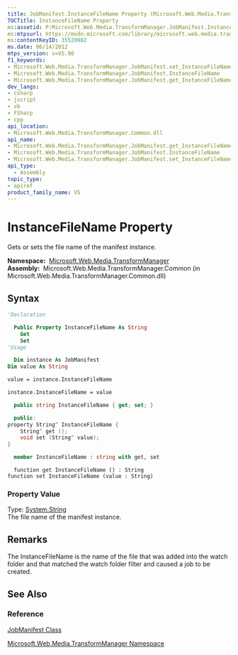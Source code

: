 ```yaml
---
title: JobManifest.InstanceFileName Property (Microsoft.Web.Media.TransformManager)
TOCTitle: InstanceFileName Property
ms:assetid: P:Microsoft.Web.Media.TransformManager.JobManifest.InstanceFileName
ms:mtpsurl: https://msdn.microsoft.com/library/microsoft.web.media.transformmanager.jobmanifest.instancefilename(v=VS.90)
ms:contentKeyID: 35520982
ms.date: 06/14/2012
mtps_version: v=VS.90
f1_keywords:
- Microsoft.Web.Media.TransformManager.JobManifest.set_InstanceFileName
- Microsoft.Web.Media.TransformManager.JobManifest.InstanceFileName
- Microsoft.Web.Media.TransformManager.JobManifest.get_InstanceFileName
dev_langs:
- csharp
- jscript
- vb
- FSharp
- cpp
api_location:
- Microsoft.Web.Media.TransformManager.Common.dll
api_name:
- Microsoft.Web.Media.TransformManager.JobManifest.get_InstanceFileName
- Microsoft.Web.Media.TransformManager.JobManifest.InstanceFileName
- Microsoft.Web.Media.TransformManager.JobManifest.set_InstanceFileName
api_type:
  - Assembly
topic_type:
- apiref
product_family_name: VS
---
```


# InstanceFileName Property

Gets or sets the file name of the manifest instance.

**Namespace:**  [Microsoft.Web.Media.TransformManager](microsoft-web-media-transformmanager-namespace.md)  
**Assembly:**  Microsoft.Web.Media.TransformManager.Common (in Microsoft.Web.Media.TransformManager.Common.dll)

## Syntax

```vb
'Declaration

  Public Property InstanceFileName As String
    Get
    Set
'Usage

  Dim instance As JobManifest
Dim value As String

value = instance.InstanceFileName

instance.InstanceFileName = value
```

```csharp
  public string InstanceFileName { get; set; }
```

```cpp
  public:
property String^ InstanceFileName {
    String^ get ();
    void set (String^ value);
}
```

``` fsharp
  member InstanceFileName : string with get, set
```

```jscript
  function get InstanceFileName () : String
function set InstanceFileName (value : String)
```

### Property Value

Type: [System.String](https://msdn.microsoft.com/library/s1wwdcbf)  
The file name of the manifest instance.  

## Remarks

The InstanceFileName is the name of the file that was added into the watch folder and that matched the watch folder filter and caused a job to be created.

## See Also

### Reference

[JobManifest Class](jobmanifest-class-microsoft-web-media-transformmanager.md)

[Microsoft.Web.Media.TransformManager Namespace](microsoft-web-media-transformmanager-namespace.md)

